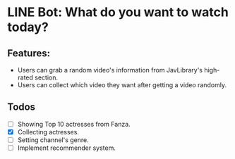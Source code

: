 # LINE Bot: What do you want to watch today?

## Features:

- Users can grab a random video's information from JavLibrary's high-rated section.
- Users can collect which video they want after getting a video randomly.

## Todos

- [ ] Showing Top 10 actresses from Fanza.
- [x] Collecting actresses.
- [ ] Setting channel's genre.
- [ ] Implement recommender system.
